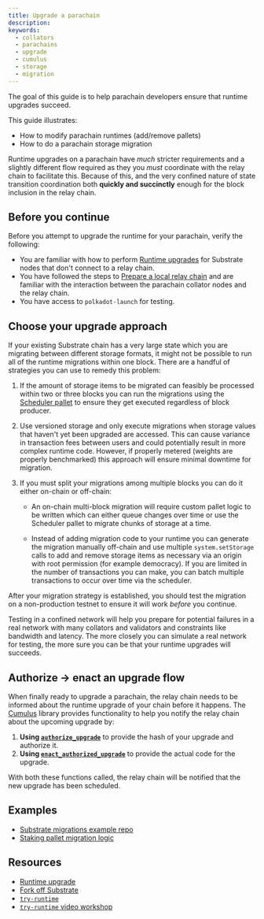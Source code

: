 ```yaml
---
title: Upgrade a parachain
description:
keywords:
  - collators
  - parachains
  - upgrade
  - cumulus
  - storage
  - migration
---
```


The goal of this guide is to help parachain developers ensure that runtime upgrades succeed.

This guide illustrates:

- How to modify parachain runtimes (add/remove pallets)
- How to do a parachain storage migration

Runtime upgrades on a parachain have _much_ stricter requirements and a slightly different flow required as they you _must_ coordinate with the relay chain to facilitate this.
Because of this, and the very confined nature of state transition coordination both **quickly and succinctly** enough for the block inclusion in the relay chain.

## Before you continue

Before you attempt to upgrade the runtime for your parachain, verify the following:

- You are familiar with how to perform [Runtime upgrades](/maintain/runtime-upgrades) for Substrate nodes that don't connect to a relay chain.
- You have followed the steps to [Prepare a local relay chain](/tutorials/build-a-parachain/prepare-a-local-relay-chain) and are familiar with the interaction between the parachain collator nodes and the relay chain.
- You have access to `polkadot-launch` for testing.

## Choose your upgrade approach

If your existing Substrate chain has a very large state which you are migrating between different storage formats, it might not be possible to run all of the runtime migrations within one block.
There are a handful of strategies you can use to remedy this problem:

1. If the amount of storage items to be migrated can feasibly be processed within two or three blocks you can run the migrations using the [Scheduler pallet](https://github.com/paritytech/polkadot-sdk/tree/master/substrate/frame/scheduler) to ensure they get executed regardless of block producer.

1. Use versioned storage and only execute migrations when storage values that haven't yet been upgraded are accessed.
   This can cause variance in transaction fees between users and could potentially result in more complex runtime code.
   However, if properly metered (weights are properly benchmarked) this approach will ensure minimal downtime for migration.

1. If you must split your migrations among multiple blocks you can do it either on-chain or off-chain:

   - An on-chain multi-block migration will require custom pallet logic to be written which can either queue changes over time or use the Scheduler pallet to migrate chunks of storage at a time.

   - Instead of adding migration code to your runtime you can generate the migration manually off-chain and use multiple `system.setStorage` calls to add and remove storage items as necessary via an origin with root permission (for example democracy).
     If you are limited in the number of transactions you can make, you can batch multiple transactions to occur over time via the scheduler.

After your migration strategy is established, you should test the migration on a non-production testnet to ensure it will work _before_ you continue.

Testing in a confined network will help you prepare for potential failures in a real network with many collators and validators and constraints like bandwidth and latency.
The more closely you can simulate a real network for testing, the more sure you can be that your runtime upgrades will succeeds.

## Authorize -> enact an upgrade flow

When finally ready to upgrade a parachain, the relay chain needs to be informed about the runtime upgrade of your chain before it happens.
The [Cumulus](https://github.com/paritytech/polkadot-sdk/tree/master/cumulus) library provides functionality to help you notify the relay chain about the upcoming upgrade by:

1. **Using [`authorize_upgrade`](https://paritytech.github.io/cumulus/cumulus_pallet_parachain_system/pallet/struct.Pallet.html#method.authorize_upgrade)** to provide the hash of your upgrade and authorize it.
1. **Using [`enact_authorized_upgrade`](https://paritytech.github.io/cumulus/cumulus_pallet_parachain_system/pallet/struct.Pallet.html#method.enact_authorized_upgrade)** to provide the actual code for the upgrade.

With both these functions called, the relay chain will be notified that the new upgrade has been scheduled.

## Examples

- [Substrate migrations example repo](https://github.com/apopiak/substrate-migrations)
- [Staking pallet migration logic](https://github.com/paritytech/substrate/blob/6be513d663836c5c5b8a436f5712402a1c5365a3/frame/staking/src/lib.rs#L757)

## Resources

- [Runtime upgrade](/maintain/runtime-upgrades)
- [Fork off Substrate](https://github.com/maxsam4/fork-off-substrate)
- [`try-runtime`](/reference/command-line-tools/try-runtime)
- [`try-runtime` video workshop](https://www.crowdcast.io/e/substrate-seminar/41)
